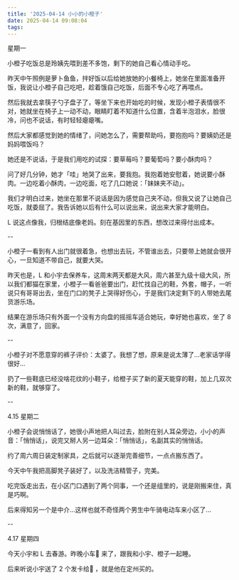 ```yaml
---
title: '2025-04-14 小小的小橙子'
date: 2025-04-14 09:08:04
tags:
---
```


星期一

小橙子吃饭总是玲姨先喂到差不多饱，剩下的她自己看心情动手吃。

昨天中午照例是萝卜鱼鱼，拌好饭以后给她放她的小餐椅上，她坐在里面准备开饭，我说让小橙子自己吃吧，趁着饿自己吃饭，后面不专心吃了再喂点。

然后我就去拿筷子勺子盘子了，等坐下来也开始吃的时候，发现小橙子表情很不对，她就坐在椅子上一动不动，眼睛盯着不知道什么位置，含着半泡泪水，脸很冷，问也不说话，有时轻轻瘪瘪嘴。

然后大家都感觉到她的情绪了，问她怎么了，需要帮助吗，要抱抱吗？要姨奶还是妈妈喂饭吗？

她还是不说话，于是我们用吃的试探：要草莓吗？要葡萄吗？要小酥肉吗？

问了好几分钟，她才「哇」地哭了出来，要我抱。我抱着她安慰着，她说要小酥肉。一边吃着小酥肉，一边吃面，吃了几口她说：「妹妹夹不动」。

我们才明白过来，她坐在那里不说话是因为感觉自己夹不动，但我又说了让她自己吃饭，就委屈了。我告诉她以后有什么可以说出来，说出来大家才能明白。

L 说这点像我，归根结底像老妈。刻在基因里的东西，想改过来得付出成本。

--

小橙子一看到有人出门就很着急，也想出去玩，不管谁出去，只要带上她就会很开心，一旦知道不带自己，就要大哭。

昨天也是，L 和小宇去保养车，这周末两天都是大风，周六甚至九级十级大风，所以我们都猫在家里，小橙子一看爸爸要出门，赶忙找自己的鞋，外套，帽子，一听说只有哥哥出去，坐在门口的凳子上哭得好伤心，于是我们决定剩下的人带她去尾货游乐场。

结果在游乐场只有外面一个没有方向盘的摇摇车适合她玩，幸好她也喜欢，坐了 8 次，满意了，回家。

--

小橙子对不愿意穿的裤子评价：太婆了。我想了想，原来是说太薄了...老家话学得很好...

扔了一些鞋底已经没啥花纹的小鞋子，给橙子买了新的夏天能穿的鞋，加上几双次新的鞋，就够穿了。

--

4.15 星期二

小橙子会说悄悄话了，她很小声地把人叫过去，脸附在别人耳朵旁边，小小的声音：「悄悄话」，说完又掰人另一边耳朵：「悄悄话」，名副其实的悄悄话。

约了周六周日装定制家具，之后就可以逐渐完善细节，一点点搬东西了。

今天中午我把高脚凳子装好了，以及洗洁精管子，完美。

吃完饭走出去，在小区门口遇到了两个同事，一个还是组里的，说是刚搬来住，真是巧啊。

后来得知另一个是中介...这样也就不奇怪两个男生中午骑电动车来小区了...

--

4.17 星期四

今天小宇和 L 去春游。昨晚小车🚗 来了，跟我和小宇、橙子一起睡。

后来听说小宇送了 2 个发卡给🚗 ，就是他在定州买的。

